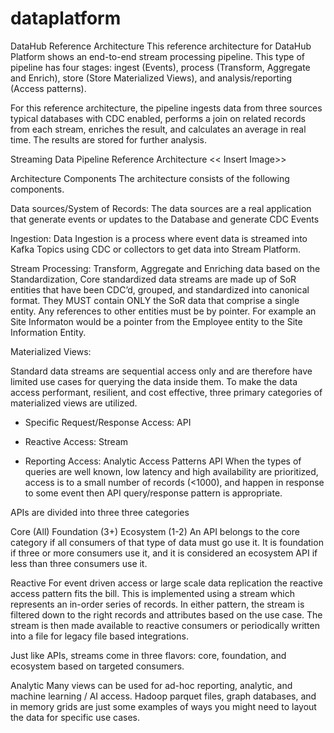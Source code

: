 # dataplatform

 DataHub Reference Architecture
This reference architecture for DataHub Platform shows an end-to-end stream processing pipeline. This type of pipeline has four stages: ingest (Events), process (Transform, Aggregate and Enrich), store (Store Materialized Views), and analysis/reporting (Access patterns).

For this reference architecture, the pipeline ingests data from three sources typical databases with CDC enabled, performs a join on related records from each stream, enriches the result, and calculates an average in real time. The results are stored for further analysis.



Streaming Data Pipeline Reference Architecture
<< Insert Image>>


Architecture Components
The architecture consists of the following components.

Data sources/System of Records: The data sources are a real application that generate events or updates to the Database and generate CDC Events

Ingestion: Data Ingestion is a process where event data is streamed into Kafka Topics using CDC or collectors to get data into Stream Platform.

Stream Processing: Transform, Aggregate and Enriching data based on the Standardization, Core standardized data streams are made up of SoR entities that have been CDC’d, grouped, and standardized into canonical format. They MUST contain ONLY the SoR data that comprise a single entity. Any references to other entities must be by pointer. 
For example an Site Informaton would be a pointer from the Employee entity to the Site Information Entity.

Materialized Views:

Standard data streams are sequential access only and are therefore have limited use cases for querying the data inside them. To make the data access performant, resilient, and cost effective, three primary categories of materialized views are utilized.

- Specific Request/Response Access: API

- Reactive Access: Stream

- Reporting Access: Analytic
Access Patterns
API
When the types of queries are well known, low latency and high availability are prioritized, access is to a small number of records (<1000), and happen in response to some event then API query/response pattern is appropriate.

APIs are divided into three three categories

Core (All)
Foundation (3+)
Ecosystem (1-2)
An API belongs to the core category if all consumers of that type of data must go use it. It is foundation if three or more consumers use it, and it is considered an ecosystem API if less than three consumers use it.

Reactive
For event driven access or large scale data replication the reactive access pattern fits the bill. This is implemented using a stream which represents an in-order series of records. In either pattern, the stream is filtered down to the right records and attributes based on the use case. The stream is then made available to reactive consumers or periodically written into a file for legacy file based integrations.

Just like APIs, streams come in three flavors: core, foundation, and ecosystem based on targeted consumers.

Analytic
Many views can be used for ad-hoc reporting, analytic, and machine learning / AI access. Hadoop parquet files, graph databases, and in memory grids are just some examples of ways you might need to layout the data for specific use cases.
